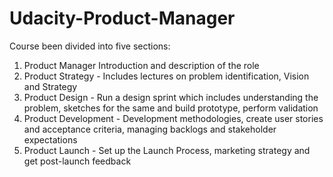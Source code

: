 # Udacity-Product-Manager

Course been divided into five sections:

1. Product Manager Introduction and description of the role
2. Product Strategy - Includes lectures on problem identification, Vision and Strategy
3. Product Design - Run a design sprint which includes understanding the problem, sketches for the same and build prototype, perform validation
4. Product Development - Development methodologies, create user stories and acceptance criteria, managing backlogs and stakeholder expectations
5. Product Launch - Set up the Launch Process, marketing strategy and get post-launch feedback
